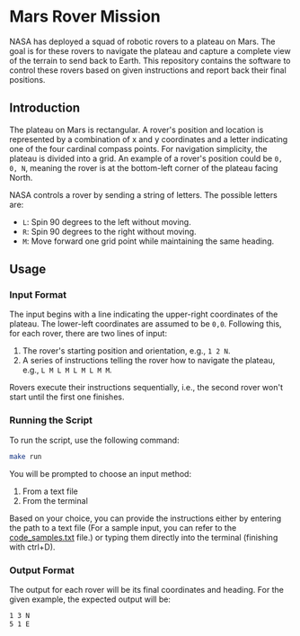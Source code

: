 # Mars Rover Mission

NASA has deployed a squad of robotic rovers to a plateau on Mars. The goal is for these rovers to navigate the plateau and capture a complete view of the terrain to send back to Earth. This repository contains the software to control these rovers based on given instructions and report back their final positions.

## Introduction

The plateau on Mars is rectangular. A rover's position and location is represented by a combination of x and y coordinates and a letter indicating one of the four cardinal compass points. For navigation simplicity, the plateau is divided into a grid. An example of a rover's position could be `0, 0, N`, meaning the rover is at the bottom-left corner of the plateau facing North.

NASA controls a rover by sending a string of letters. The possible letters are:

- `L`: Spin 90 degrees to the left without moving.
- `R`: Spin 90 degrees to the right without moving.
- `M`: Move forward one grid point while maintaining the same heading.

## Usage

### Input Format

The input begins with a line indicating the upper-right coordinates of the plateau. The lower-left coordinates are assumed to be `0,0`. Following this, for each rover, there are two lines of input:

1. The rover's starting position and orientation, e.g., `1 2 N`.
2. A series of instructions telling the rover how to navigate the plateau, e.g., `L M L M L M L M M`.

Rovers execute their instructions sequentially, i.e., the second rover won't start until the first one finishes.

### Running the Script

To run the script, use the following command:

```bash
make run
```


You will be prompted to choose an input method:

1. From a text file
2. From the terminal

Based on your choice, you can provide the instructions either by entering the path to a text file (For a sample input, you can refer to the [code_samples.txt](./code_samples.txt) file.) or typing them directly into the terminal (finishing with ctrl+D).

### Output Format

The output for each rover will be its final coordinates and heading. For the given example, the expected output will be:

```bash
1 3 N
5 1 E
```